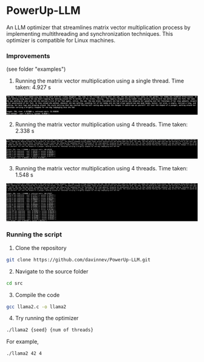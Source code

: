 # PowerUp-LLM
An LLM optimizer that streamlines matrix vector multiplication process by implementing multithreading and synchronization techniques.
This optimizer is compatible for Linux machines.


### Improvements
(see folder "examples")
1. Running the matrix vector multiplication using a single thread. Time taken: 4.927 s

![alt text](https://github.com/davinnev/PowerUp-LLM/blob/main/examples/singlethread.png?raw=true)

2. Running the matrix vector multiplication using 4 threads. Time taken: 2.338 s

![alt text](https://github.com/davinnev/PowerUp-LLM/blob/main/examples/4threads.png?raw=true)

3. Running the matrix vector multiplication using 4 threads. Time taken: 1.548 s

![alt text](https://github.com/davinnev/PowerUp-LLM/blob/main/examples/16threads.png?raw=true)


### Running the script 
1. Clone the repository
```bash
git clone https://github.com/davinnev/PowerUp-LLM.git
```

2. Navigate to the source folder
```bash
cd src
```

3. Compile the code
```bash
gcc llama2.c -o llama2
```

4. Try running the optimizer
```bash
./llama2 {seed} {num of threads}
```
For example,
```bash
./llama2 42 4
```


